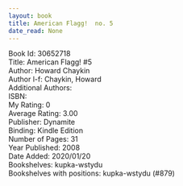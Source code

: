 ```yaml
---
layout: book
title: American Flagg!  no. 5
date_read: None
---
```


Book Id: 30652718<br />
Title: American Flagg! #5<br />
Author: Howard Chaykin<br />
Author l-f: Chaykin, Howard<br />
Additional Authors: <br />
ISBN: <br />
My Rating: 0<br />
Average Rating: 3.00<br />
Publisher: Dynamite<br />
Binding: Kindle Edition<br />
Number of Pages: 31<br />
Year Published: 2008<br />
Date Added: 2020/01/20<br />
Bookshelves: kupka-wstydu<br />
Bookshelves with positions: kupka-wstydu (#879)<br />

